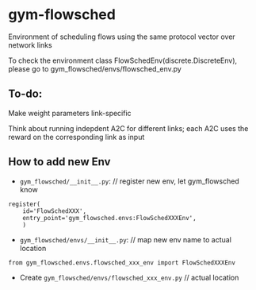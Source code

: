 # gym-flowsched
Environment of scheduling flows using the same protocol vector over network links


To check the environment class FlowSchedEnv(discrete.DiscreteEnv), please go to gym_flowsched/envs/flowsched_env.py

## To-do:
Make weight parameters link-specific 

Think about running indepdent A2C for different links; each A2C uses the reward on the corresponding link as input

## How to add new Env
- `gym_flowsched/__init__.py`: // register new env, let gym_flowsched know
```
register(
    id='FlowSchedXXX',
    entry_point='gym_flowsched.envs:FlowSchedXXXEnv',
    )
```
- `gym_flowsched/envs/__init__.py`: // map new env name to actual location
```
from gym_flowsched.envs.flowsched_xxx_env import FlowSchedXXXEnv
```
- Create `gym_flowsched/envs/flowsched_xxx_env.py` // actual location
